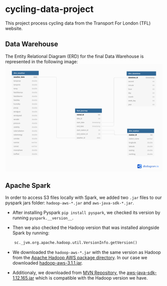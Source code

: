 # cycling-data-project
This project process cycling data from the Transport For London (TFL) website. 

## Data Warehouse
The Entity Relational Diagram (ERD) for the final Data Warehouse is represented in the following image:
![The ERD](/images/CyclingERD.png "ERD edited from dbdiagram.io")


## Apache Spark
In order to access S3 files locally with Spark, we added two `.jar` files to our pyspark jars folder: `hadoop-aws-*.jar` and `aws-java-sdk-*.jar`.


- After installing Pyspark `pip install pyspark`, we checked its version by running `pyspark.__version__`. 

- Then we also checked the Hadoop version that was installed alongside Spark by running:
```python
    sc._jvm.org.apache.hadoop.util.VersionInfo.getVersion()
``` 

- We downloaded the `hadoop-aws-*.jar` with the same version as Hadoop from the [Apache Hadoop AWS package directory](https://repo1.maven.org/maven2/org/apache/hadoop/hadoop-aws/). In our case we downloaded [hadoop-aws-3.1.1.jar](https://repo1.maven.org/maven2/org/apache/hadoop/hadoop-aws/3.1.1/hadoop-aws-3.1.1.jar).

- Additionaly, we downloaded from [MVN Repository](https://mvnrepository.com/artifact/org.apache.hadoop/hadoop-aws), the [aws-java-sdk-1.12.165.jar](https://repo1.maven.org/maven2/com/amazonaws/aws-java-sdk-bundle/1.12.165/aws-java-sdk-bundle-1.12.165.jar) which is compatible with the Hadoop version we have.



